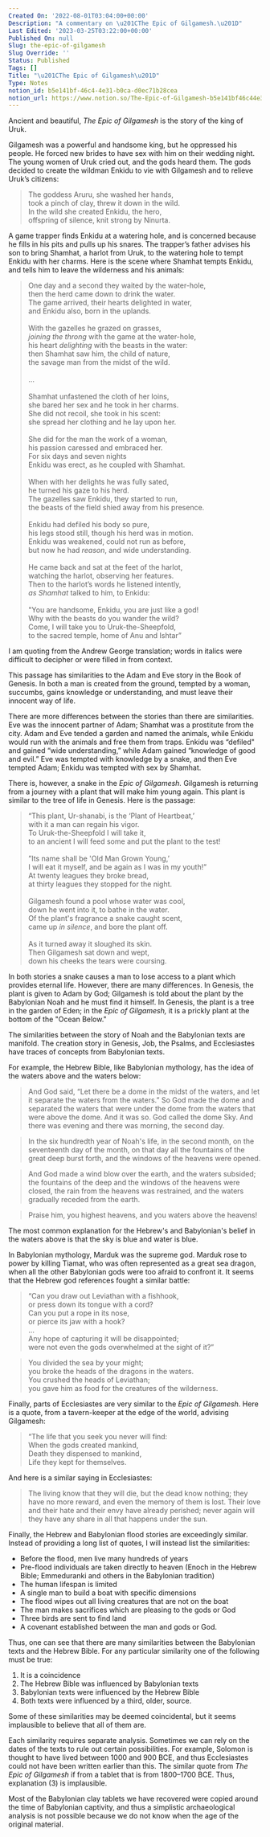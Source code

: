 ```yaml
---
Created On: '2022-08-01T03:04:00+00:00'
Description: "A commentary on \u201CThe Epic of Gilgamesh.\u201D"
Last Edited: '2023-03-25T03:22:00+00:00'
Published On: null
Slug: the-epic-of-gilgamesh
Slug Override: ''
Status: Published
Tags: []
Title: "\u201CThe Epic of Gilgamesh\u201D"
Type: Notes
notion_id: b5e141bf-46c4-4e31-b0ca-d0ec71b28cea
notion_url: https://www.notion.so/The-Epic-of-Gilgamesh-b5e141bf46c44e31b0cad0ec71b28cea
---
```

<p>Ancient and beautiful, <em>The Epic of Gilgamesh</em> is the story of the king of Uruk.</p>
<p>Gilgamesh was a powerful and handsome king, but he oppressed his people.  He forced new brides to have sex with him on their wedding night.  The young women of Uruk cried out, and the gods heard them.  The gods decided to create the wildman Enkidu to vie with Gilgamesh and to relieve Uruk’s citizens:</p>
<blockquote><p>
The goddess Aruru, she washed her hands,<br />
took a pinch of clay, threw it down in the wild.<br />
In the wild she created Enkidu, the hero,<br />
offspring of silence, knit strong by Ninurta.
</p></blockquote>

<p>A game trapper finds Enkidu at a watering hole, and is concerned because he fills in his pits and pulls up his snares.  The trapper’s father advises his son to bring Shamhat, a harlot from Uruk, to the watering hole to tempt Enkidu with her charms.  Here is the scene where Shamhat tempts Enkidu, and tells him to leave the wilderness and his animals:</p>
<blockquote><p>
One day and a second they waited by the water-hole,<br />
then the herd came down to drink the water.<br />
The game arrived, their hearts delighted in water,<br />
and Enkidu also, born in the uplands.<br />
<br />
With the gazelles he grazed on grasses,<br />
<em>joining the throng</em> with the game at the water-hole,<br />
his heart <em>delighting</em> with the beasts in the water:<br />
then Shamhat saw him, the child of nature,<br />
the savage man from the midst of the wild.<br />
<br />
…<br />
<br />
Shamhat unfastened the cloth of her loins,<br />
she bared her sex and he took in her charms.<br />
She did not recoil, she took in his scent:<br />
she spread her clothing and he lay upon her.<br />
<br />
She did for the man the work of a woman,<br />
his passion caressed and embraced her.<br />
For six days and seven nights<br />
Enkidu was erect, as he coupled with Shamhat.<br />
<br />
When with her delights he was fully sated,<br />
he turned his gaze to his herd.<br />
The gazelles saw Enkidu, they started to run,<br />
the beasts of the field shied away from his presence.<br />
<br />
Enkidu had defiled his body so pure,<br />
his legs stood still, though his herd was in motion.<br />
Enkidu was weakened, could not run as before,<br />
but now he had <em>reason</em>, and wide understanding.<br />
<br />
He came back and sat at the feet of the harlot,<br />
watching the harlot, observing her features.<br />
Then to the harlot’s words he listened intently,<br />
<em>as Shamhat</em> talked to him, to Enkidu:<br />
<br />
"You are handsome, Enkidu, you are just like a god!<br />
Why with the beasts do you wander the wild?<br />
Come, I will take you to Uruk-the-Sheepfold,<br />
to the sacred temple, home of Anu and Ishtar”
</p></blockquote>

<p>I am quoting from the Andrew George translation; words in italics were difficult to decipher or were filled in from context.</p>
<p>This passage has similarities to the Adam and Eve story in the Book of Genesis.  In both a man is created from the ground, tempted by a woman, succumbs, gains knowledge or understanding, and must leave their innocent way of life.</p>
<p>There are more differences between the stories than there are similarities.  Eve was the innocent partner of Adam; Shamhat was a prostitute from the city.  Adam and Eve tended a garden and named the animals, while Enkidu would run with the animals and free them from traps.  Enkidu was “defiled" and gained “wide understanding,” while Adam gained “knowledge of good and evil.”  Eve was tempted with knowledge by a snake, and then Eve tempted Adam; Enkidu was tempted with sex by Shamhat.</p>
<p>There is, however, a snake in the <em>Epic of Gilgamesh.</em> Gilgamesh is returning from a journey with a plant that will make him young again.  This plant is similar to the tree of life in Genesis.  Here is the passage:</p>
<blockquote><p>
“This plant, Ur-shanabi, is the ‘Plant of Heartbeat,’<br />
with it a man can regain his vigor.<br />
To Uruk-the-Sheepfold I will take it,<br />
to an ancient I will feed some and put the plant to the test!<br />
<br />
”Its name shall be 'Old Man Grown Young,’<br />
I will eat it myself, and be again as I was in my youth!”<br />
At twenty leagues they broke bread,<br />
at thirty leagues they stopped for the night.<br />
<br />
Gilgamesh found a pool whose water was cool,<br />
down he went into it, to bathe in the water.<br />
Of the plant's fragrance a snake caught scent,<br />
came up <em>in silence</em>, and bore the plant off.<br />
<br />
As it turned away it sloughed its skin.<br />
Then Gilgamesh sat down and wept,<br />
down his cheeks the tears were coursing.
</p></blockquote>

<p>In both stories a snake causes a man to lose access to a plant which provides eternal life.  However, there are many differences.  In Genesis, the plant is given to Adam by God; Gilgamesh is told about the plant by the Babylonian Noah and he must find it himself.  In Genesis, the plant is a tree in the garden of Eden; in the <em>Epic of Gilgamesh,</em> it is a prickly plant at the bottom of the "Ocean Below."</p>
<p>The similarities between the story of Noah and the Babylonian texts are manifold.  The creation story in Genesis, Job, the Psalms, and Ecclesiastes have traces of concepts from Babylonian texts.</p>
<p>For example, the Hebrew Bible, like Babylonian mythology, has the idea of the waters above and the waters below:</p>
<blockquote><p>
And God said, “Let there be a dome in the midst of the waters, and let
it separate the waters from the waters.” So God made the dome and
separated the waters that were under the dome from the waters that were
above the dome. And it was so. God called the dome Sky. And there was
evening and there was morning, the second day.
</p></blockquote>

<blockquote><p>
In the six hundredth year of Noah's life, in the second month, on the
seventeenth day of the month, on that day all the fountains of the great
deep burst forth, and the windows of the heavens were opened.
</p></blockquote>

<blockquote><p>
And God made a wind blow over the earth, and the waters subsided; the
fountains of the deep and the windows of the heavens were closed, the
rain from the heavens was restrained, and the waters gradually receded
from the earth.
</p></blockquote>

<blockquote><p>
Praise him, you highest heavens, and you waters above the heavens!
</p></blockquote>

<p>The most common explanation for the Hebrew's and Babylonian's belief in the waters above is that the sky is blue and water is blue.</p>
<p>In Babylonian mythology, Marduk was the supreme god.  Marduk rose to power by killing Tiamat, who was often represented as a great sea dragon, when all the other Babylonian gods were too afraid to confront it.  It seems that the Hebrew god references fought a similar battle:</p>
<blockquote><p>
“Can you draw out Leviathan with a fishhook,<br />
or press down its tongue with a cord?<br />
Can you put a rope in its nose,<br />
or pierce its jaw with a hook?<br />
...<br />
Any hope of capturing it will be disappointed;<br />
were not even the gods overwhelmed at the sight of it?”
</p></blockquote>

<blockquote><p>
You divided the sea by your might;<br />
you broke the heads of the dragons in the waters.<br />
You crushed the heads of Leviathan;<br />
you gave him as food for the creatures of the wilderness.
</p></blockquote>

<p>Finally, parts of Ecclesiastes are very similar to the <em>Epic of Gilgamesh</em>.  Here is a quote, from a tavern-keeper at the edge of the world, advising Gilgamesh:</p>
<blockquote><p>
“The life that you seek you never will find:<br />
When the gods created mankind,<br />
Death they dispensed to mankind,<br />
Life they kept for themselves.
</p></blockquote>

<p>And here is a similar saying in Ecclesiastes:</p>
<blockquote><p>
The living know that they will die, but the dead know nothing; they have
no more reward, and even the memory of them is lost. Their love and
their hate and their envy have already perished; never again will they
have any share in all that happens under the sun.
</p></blockquote>

<p>Finally, the Hebrew and Babylonian flood stories are exceedingly similar.  Instead of providing a long list of quotes, I will instead list the similarities:</p>
<ul>
<li>Before the flood, men live many hundreds of years</li>
<li>Pre-flood individuals are taken directly to heaven (Enoch in the Hebrew Bible; Emmeduranki and others in the Babylonian tradition)</li>
<li>The human lifespan is limited</li>
<li>A single man to build a boat with specific dimensions</li>
<li>The flood wipes out all living creatures that are not on the boat</li>
<li>The man makes sacrifices which are pleasing to the gods or God</li>
<li>Three birds are sent to find land</li>
<li>A covenant established between the man and gods or God.</li>
</ul>
<p>Thus, one can see that there are many similarities between the Babylonian texts and the Hebrew Bible.  For any particular similarity one of the following must be true:</p>
<ol type="1">
<li>It is a coincidence</li>
<li>The Hebrew Bible was influenced by Babylonian texts</li>
<li>Babylonian texts were influenced by the Hebrew Bible</li>
<li>Both texts were influenced by a third, older, source.</li>
</ol>
<p>Some of these similarities may be deemed coincidental, but it seems implausible to believe that all of them are.</p>
<p>Each similarity requires separate analysis.  Sometimes we can rely on the dates of the texts to rule out certain possibilities.  For example, Solomon is thought to have lived between 1000 and 900 BCE, and thus Ecclesiastes could not have been written earlier than this.  The similar quote from <em>The Epic of Gilgamesh</em> if from a tablet that is from 1800–1700 BCE.  Thus, explanation (3) is implausible.</p>
<p>Most of the Babylonian clay tablets we have recovered were copied around the time of Babylonian captivity, and thus a simplistic archaeological analysis is not possible because we do not know when the age of the original material.</p>
